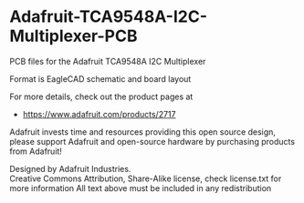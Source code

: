# Adafruit-TCA9548A-I2C-Multiplexer-PCB
PCB files for the Adafruit TCA9548A I2C Multiplexer

Format is EagleCAD schematic and board layout

For more details, check out the product pages at

  * https://www.adafruit.com/products/2717

Adafruit invests time and resources providing this open source design, 
please support Adafruit and open-source hardware by purchasing 
products from Adafruit!

Designed by Adafruit Industries.  
Creative Commons Attribution, Share-Alike license, check license.txt for more information
All text above must be included in any redistribution